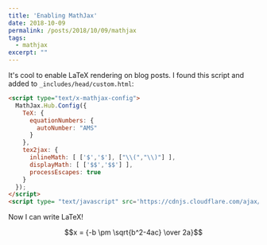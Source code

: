 ```yaml
---
title: 'Enabling MathJax'
date: 2018-10-09
permalink: /posts/2018/10/09/mathjax
tags:
  - mathjax
excerpt: ""
---
```


It's cool to enable LaTeX rendering on blog posts. I found this script and added to `_includes/head/custom.html`:

```html
<script type="text/x-mathjax-config">
  MathJax.Hub.Config({
  	TeX: {
      equationNumbers: {
        autoNumber: "AMS"
      }
    },
    tex2jax: {
      inlineMath: [ ['$','$'], ["\\(","\\)"] ],
      displayMath: [ ['$$','$$'] ],
      processEscapes: true
    }
  });
</script>
<script type= "text/javascript" src='https://cdnjs.cloudflare.com/ajax/libs/mathjax/2.7.4/latest.js?config=TeX-MML-AM_CHTML' async></script>
```

Now I can write LaTeX!

$$x = {-b \pm \sqrt{b^2-4ac} \over 2a}$$